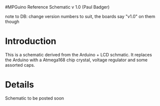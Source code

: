 #MPGuino Reference Schematic v 1.0 (Paul Badger)

note to DB: change version numbers to suit, the boards say "v1.0" on them though

# Introduction #

This is a schematic derived from the Arduino + LCD schmatic. It replaces the Arduino with a Atmega168 chip crystal, voltage regulator and some assorted caps.

# Details #

Schematic to be posted soon